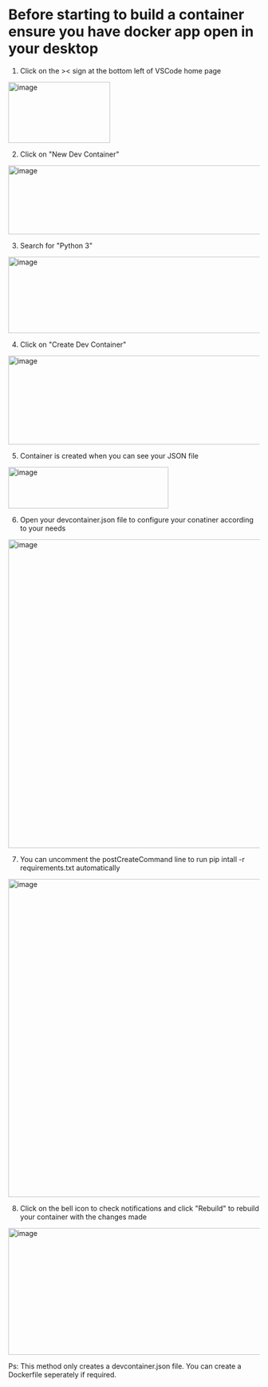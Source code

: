 # Before starting to build a container ensure you have docker app open in your desktop

1. Click on the >< sign at the bottom left of VSCode home page
<img width="204" height="122" alt="image" src="https://github.com/user-attachments/assets/433d60ed-cad0-421e-9544-64734f3dea9b" />

2. Click on "New Dev Container"
<img width="869" height="138" alt="image" src="https://github.com/user-attachments/assets/b8c080ff-df3f-4734-bcfa-1a24c77d44d4" />

3. Search for "Python 3"
<img width="815" height="153" alt="image" src="https://github.com/user-attachments/assets/77bf4c68-7883-404e-9c12-76a53aa479b3" />

4. Click on "Create Dev Container"
<img width="826" height="178" alt="image" src="https://github.com/user-attachments/assets/cc50a67b-5c92-4c25-92fc-bd05af47d612" />

5. Container is created when you can see your JSON file
<img width="321" height="83" alt="image" src="https://github.com/user-attachments/assets/de14c897-a21c-4fba-a23c-f2e539fad3de" />

6. Open your devcontainer.json file to configure your conatiner according to your needs
<img width="1075" height="618" alt="image" src="https://github.com/user-attachments/assets/449307d4-6689-4845-a690-3fe69518990c" />

7. You can uncomment the postCreateCommand line to run pip intall -r requirements.txt automatically
<img width="1056" height="637" alt="image" src="https://github.com/user-attachments/assets/df4e6f33-5b36-4035-8f5c-eaa6dbf5d6f9" />

8. Click on the bell icon to check notifications and click "Rebuild" to rebuild your container with the changes made
<img width="621" height="254" alt="image" src="https://github.com/user-attachments/assets/d52c1065-de96-4c1e-8a77-74e9c7918cf1" />

Ps: This method only creates a devcontainer.json file. You can create a Dockerfile seperately if required.
